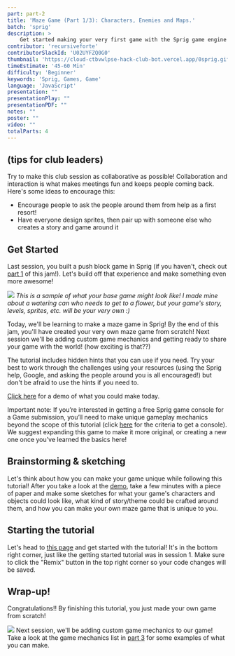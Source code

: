 ```yaml
---
part: part-2
title: 'Maze Game (Part 1/3): Characters, Enemies and Maps.'
batch: 'sprig'
description: >  
    Get started making your very first game with the Sprig game engine! Even if you're a beginner, you'll walk out of this jam with your very own game in the Gallery.
contributor: 'recursiveforte'
contributorSlackId: 'U02UYFZQ0G0'
thumbnail: 'https://cloud-ctbvwlpse-hack-club-bot.vercel.app/0sprig.gif'
timeEstimate: '45-60 Min'
difficulty: 'Beginner'
keywords: 'Sprig, Games, Game'
language: 'JavaScript'
presentation: "" 
presentationPlay: "" 
presentationPDF: "" 
notes: "" 
poster: ""
video: "" 
totalParts: 4
---
```


## (tips for club leaders)
Try to make this club session as collaborative as possible! Collaboration and interaction is what makes meetings fun and keeps people coming back.  
Here's some ideas to encourage this:
- Encourage people to ask the people around them from help as a first resort!
- Have everyone design sprites, then pair up with someone else who creates a story and game around it

## Get Started
Last session, you built a push block game in Sprig (if you haven't, check out [part 1](/batch/sprig/part-1) of this jam!). Let's build off that experience and make something even more awesome!

![](https://cloud-ctbvwlpse-hack-club-bot.vercel.app/0sprig.gif)
*This is a sample of what your base game might look like! I made mine about a watering can who needs to get to a flower, but your game's story, levels, sprites, etc. will be your very own :)*

Today, we'll be learning to make a maze game in Sprig! By the end of this jam, you'll have created your very own maze game from scratch! Next session we'll be adding custom game mechanics and getting ready to share your game with the world! (how exciting is that??)

The tutorial includes hidden hints that you can use if you need. Try your best to work through the challenges using your resources (using the Sprig help, Google, and asking the people around you is all encouraged!) but don't be afraid to use the hints if you need to.

[Click here](https://sprig-nocode.hackclub.dev/maze) for a demo of what you could make today.

Important note: If you’re interested in getting a free Sprig game console for a Game submission, you’ll need to make unique gameplay mechanics beyond the scope of this tutorial (click [here](https://github.com/hackclub/sprig/blob/main/docs/GET_A_SPRIG.md) for the criteria to get a console). We suggest expanding this game to make it more original, or creating a new one once you’ve learned the basics here!

## Brainstorming & sketching
Let's think about how you can make your game unique while following this tutorial! After you take a look at the [demo](https://sprig-nocode.hackclub.dev/maze), take a few minutes with a piece of paper and make some sketches for what your game's characters and objects could look like, what kind of story/theme could be crafted around them, and how you can make your own maze game that is unique to you.

## Starting the tutorial
Let's head to [this page](https://sprig.hackclub.com/gallery/maze_game_starter) and get started with the tutorial! It's in the bottom right corner, just like the getting started tutorial was in session 1. Make sure to click the "Remix" button in the top right corner so your code changes will be saved.

## Wrap-up!
Congratulations!! By finishing this tutorial, you just made your own game from scratch!

![](https://cloud-bsg8pyzmi-hack-club-bot.vercel.app/0screenshot_2023-07-26_at_15.27.47.png)
Next session, we'll be adding custom game mechanics to our game! Take a look at the game mechanics list in [part 3](/batch/sprig/part-3) for some examples of what you can make.